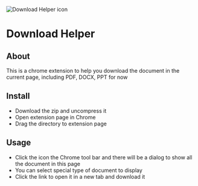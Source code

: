 ![Download Helper icon](http://download.easyicon.net/png/1185849/256/)
# Download Helper
## About
This is a chrome extension to help you download the document in the current page, including PDF, DOCX, PPT for now

## Install
- Download the zip and uncompress it
- Open extension page in Chrome
- Drag the directory to extension page

## Usage
- Click the icon the Chrome tool bar and there will be a dialog to show all the document in this page
- You can select special type of document to display
- Click the link to open it in a new tab and download it